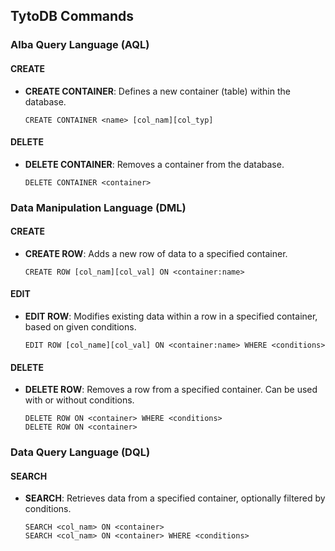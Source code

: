 ## TytoDB Commands

### Alba Query Language (AQL)

#### CREATE

-   **CREATE CONTAINER**: Defines a new container (table) within the database.

    ```
    CREATE CONTAINER <name> [col_nam][col_typ]
    ```

#### DELETE

-   **DELETE CONTAINER**: Removes a container from the database.

    ```
    DELETE CONTAINER <container>
    ```

### Data Manipulation Language (DML)

#### CREATE

-   **CREATE ROW**: Adds a new row of data to a specified container.

    ```
    CREATE ROW [col_nam][col_val] ON <container:name>
    ```

#### EDIT

-   **EDIT ROW**: Modifies existing data within a row in a specified container, based on given conditions.

    ```
    EDIT ROW [col_name][col_val] ON <container:name> WHERE <conditions>
    ```

#### DELETE

-   **DELETE ROW**: Removes a row from a specified container.  Can be used with or without conditions.

    ```
    DELETE ROW ON <container> WHERE <conditions>
    DELETE ROW ON <container>
    ```

### Data Query Language (DQL)

#### SEARCH

-   **SEARCH**: Retrieves data from a specified container, optionally filtered by conditions.

    ```
    SEARCH <col_nam> ON <container>
    SEARCH <col_nam> ON <container> WHERE <conditions>